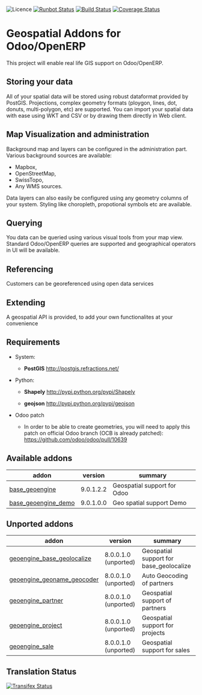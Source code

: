 ![Licence](https://img.shields.io/badge/licence-AGPL--3-blue.svg)
[![Runbot Status](https://runbot.odoo-community.org/runbot/badge/flat/115/9.0.svg)](https://runbot.odoo-community.org/runbot/repo/github-com-oca-geospatial-115)
[![Build Status](https://travis-ci.org/OCA/geospatial.svg?branch=9.0)](https://travis-ci.org/OCA/geospatial)
[![Coverage Status](https://coveralls.io/repos/OCA/geospatial/badge.svg?branch=9.0)](https://coveralls.io/r/OCA/geospatial?branch=9.0)

Geospatial Addons for Odoo/OpenERP
==================================

This project will enable real life GIS support on Odoo/OpenERP.

Storing your data
-----------------

All of your spatial data will be stored using robust dataformat provided by PostGIS.
Projections, complex geometry formats (ploygon, lines, dot, donuts, multi-polygon, etc) are supported.
You can import your spatial data with ease using WKT and CSV or by drawing them directly in Web client.

Map Visualization and administration
------------------------------------

Background map and layers can be configured in the administration part.
Various background sources are available:

 - Mapbox,
 - OpenStreetMap,
 - SwissTopo,
 - Any WMS sources.

Data layers can also easily be configured using any geometry columns of your system.
Styling like choropleth, propotional symbols etc are available.

Querying
--------

You data can be queried using various visual tools from your map view.
Standard Odoo/OpenERP queries are supported and geographical operators in UI will be available.


Referencing
-----------

Customers can be georeferenced using open data services

Extending
---------

A geospatial API is provided, to add your own functionalites at your convenience


Requirements
------------

* System:
  *  **PostGIS** http://postgis.refractions.net/

* Python:
  *  **Shapely** http://pypi.python.org/pypi/Shapely

  *  **geojson** http://pypi.python.org/pypi/geojson

* Odoo patch

  * In order to be able to create geometries, you will need to apply this patch on official Odoo branch (OCB is already patched): https://github.com/odoo/odoo/pull/10639

[//]: # (addons)
Available addons
----------------
addon | version | summary
--- | --- | ---
[base_geoengine](base_geoengine/) | 9.0.1.2.2 | Geospatial support for Odoo
[base_geoengine_demo](base_geoengine_demo/) | 9.0.1.0.0 | Geo spatial support Demo

Unported addons
---------------
addon | version | summary
--- | --- | ---
[geoengine_base_geolocalize](geoengine_base_geolocalize/) | 8.0.0.1.0 (unported) | Geospatial support for base_geolocalize
[geoengine_geoname_geocoder](geoengine_geoname_geocoder/) | 8.0.0.1.0 (unported) | Auto Geocoding of partners
[geoengine_partner](geoengine_partner/) | 8.0.0.1.0 (unported) | Geospatial support of partners
[geoengine_project](geoengine_project/) | 8.0.0.1.0 (unported) | Geospatial support for projects
[geoengine_sale](geoengine_sale/) | 8.0.0.1.0 (unported) | Geospatial support for sales

[//]: # (end addons)

Translation Status
------------------
[![Transifex Status](https://www.transifex.com/projects/p/OCA-geospatial-9-0/chart/image_png)](https://www.transifex.com/projects/p/OCA-geospatial-9-0)

